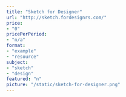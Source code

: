 ```yaml
---
title: "Sketch for Designer"
url: "http://sketch.fordesignrs.com/"
price: 
- "0"
pricePerPeriod: 
- "n/a"
format: 
- "example"
- "resource"
subject: 
- "sketch"
- "design"
featured: "n"
picture: "/static/sketch-for-designer.png"
---
```

